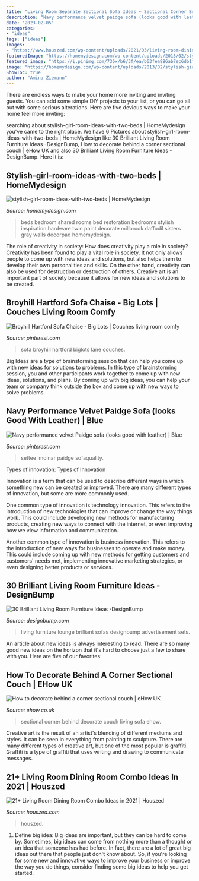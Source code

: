 ```yaml
---
title: "Living Room Separate Sectional Sofa Ideas ~ Sectional Corner Behind Decorate Couch Living Sofa Ehow"
description: "Navy performance velvet paidge sofa (looks good with leather)"
date: "2023-02-05"
categories:
- "ideas"
tags: ["ideas"]
images:
- "https://www.houszed.com/wp-content/uploads/2021/03/living-room-dining-room-combination-decor.jpg"
featuredImage: "https://homemydesign.com/wp-content/uploads/2013/02/stylish-girl-room-ideas-with-two-beds.jpg"
featured_image: "https://i.pinimg.com/736x/b6/3f/ea/b63fea886ab7ec6db1f4539914d9adb8.jpg"
image: "https://homemydesign.com/wp-content/uploads/2013/02/stylish-girl-room-ideas-with-two-beds.jpg"
ShowToc: true
author: "Amina Ziemann"
---
```



There are endless ways to make your home more inviting and inviting guests. You can add some simple DIY projects to your list, or you can go all out with some serious alterations. Here are five devious ways to make your home feel more inviting: 

	

		
searching about stylish-girl-room-ideas-with-two-beds | HomeMydesign you've came to the right place. We have 6 Pictures about stylish-girl-room-ideas-with-two-beds | HomeMydesign like 30 Brilliant Living Room Furniture Ideas -DesignBump, How to decorate behind a corner sectional couch | eHow UK and also 30 Brilliant Living Room Furniture Ideas -DesignBump. Here it is:
		
    
## Stylish-girl-room-ideas-with-two-beds | HomeMydesign

<img loading=lazy src="https://homemydesign.com/wp-content/uploads/2013/02/stylish-girl-room-ideas-with-two-beds.jpg" onerror="this.onerror=null;this.src='https://tse3.mm.bing.net/th?id=OIP.wE5hilK6-BTG9NhEQWxEXAHaK-&amp;pid=15.1';" alt="stylish-girl-room-ideas-with-two-beds | HomeMydesign">

_Source: homemydesign.com_

>beds bedroom shared rooms bed restoration bedrooms stylish inspiration hardware twin paint decorate millbrook daffodil sisters gray walls decorpad homemydesign. 

	

The role of creativity in society: How does creativity play a role in society?
Creativity has been found to play a vital role in society. It not only allows people to come up with new ideas and solutions, but also helps them to develop their own personalities and skills. On the other hand, creativity can also be used for destruction or destruction of others. Creative art is an important part of society because it allows for new ideas and solutions to be created.

    
## Broyhill Hartford Sofa Chaise - Big Lots | Couches Living Room Comfy

<img loading=lazy src="https://i.pinimg.com/736x/b6/3f/ea/b63fea886ab7ec6db1f4539914d9adb8.jpg" onerror="this.onerror=null;this.src='https://tse1.mm.bing.net/th?id=OIP.HIxcOschVVpmCkM0M_XypwHaGN&amp;pid=15.1';" alt="Broyhill Hartford Sofa Chaise - Big Lots | Couches living room comfy">

_Source: pinterest.com_

>sofa broyhill hartford biglots lane couches. 

	

Big Ideas are a type of brainstorming session that can help you come up with new ideas for solutions to problems. In this type of brainstorming session, you and other participants work together to come up with new ideas, solutions, and plans. By coming up with big ideas, you can help your team or company think outside the box and come up with new ways to solve problems.

    
## Navy Performance Velvet Paidge Sofa (looks Good With Leather) | Blue

<img loading=lazy src="https://i.pinimg.com/736x/11/76/01/117601fc0a6011dc8341130d1e4be141.jpg" onerror="this.onerror=null;this.src='https://tse3.mm.bing.net/th?id=OIP.D1NiXvKldoT_yPTtQsCb4gHaIQ&amp;pid=15.1';" alt="Navy performance velvet Paidge sofa (looks good with leather) | Blue">

_Source: pinterest.com_

>settee lmolnar paidge sofaquality. 

	

Types of innovation:
Types of Innovation

Innovation is a term that can be used to describe different ways in which something new can be created or improved. There are many different types of innovation, but some are more commonly used.

One common type of innovation is technology innovation. This refers to the introduction of new technologies that can improve or change the way things work. This could include developing new methods for manufacturing products, creating new ways to connect with the internet, or even improving how we view information and communication.

Another common type of innovation is business innovation. This refers to the introduction of new ways for businesses to operate and make money. This could include coming up with new methods for getting customers and customers' needs met, implementing innovative marketing strategies, or even designing better products or services.

    
## 30 Brilliant Living Room Furniture Ideas -DesignBump

<img loading=lazy src="https://designbump.com/wp-content/uploads/2015/08/Living-Room-Furniture-Sets-Throughout-Decorate-Your-Lounge-With-Sofas-And-Armchairs.jpg" onerror="this.onerror=null;this.src='https://tse4.mm.bing.net/th?id=OIP.FW5U-asPCMma59KvpYwaAgHaDu&amp;pid=15.1';" alt="30 Brilliant Living Room Furniture Ideas -DesignBump">

_Source: designbump.com_

>living furniture lounge brilliant sofas designbump advertisement sets. 

	

An article about new ideas is always interesting to read. There are so many good new ideas on the horizon that it's hard to choose just a few to share with you. Here are five of our favorites: 

    
## How To Decorate Behind A Corner Sectional Couch | EHow UK

<img loading=lazy src="http://img.aws.ehowcdn.com/intl-1200x630/ds-photo/getty/article/129/143/88097016.jpg" onerror="this.onerror=null;this.src='https://tse3.mm.bing.net/th?id=OIP.BxOLBhNI02MLTfRDyCDOfgHaD4&amp;pid=15.1';" alt="How to decorate behind a corner sectional couch | eHow UK">

_Source: ehow.co.uk_

>sectional corner behind decorate couch living sofa ehow. 

	

Creative art is the result of an artist's blending of different mediums and styles. It can be seen in everything from painting to sculpture. There are many different types of creative art, but one of the most popular is graffiti. Graffiti is a type of graffiti that uses writing and drawing to communicate messages.

    
## 21+ Living Room Dining Room Combo Ideas In 2021 | Houszed

<img loading=lazy src="https://www.houszed.com/wp-content/uploads/2021/03/living-room-dining-room-combination-decor.jpg" onerror="this.onerror=null;this.src='https://tse4.mm.bing.net/th?id=OIP.meHxJV-0g3crfiv8l49nzgHaHa&amp;pid=15.1';" alt="21+ Living Room Dining Room Combo Ideas in 2021 | Houszed">

_Source: houszed.com_

>houszed. 

	

1. Define big idea:
Big ideas are important, but they can be hard to come by. Sometimes, big ideas can come from nothing more than a thought or an idea that someone has had before. In fact, there are a lot of great big ideas out there that people just don't know about. So, if you're looking for some new and innovative ways to improve your business or improve the way you do things, consider finding some big ideas to help you get started.

